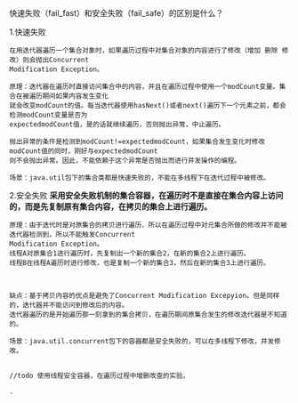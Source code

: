  快速失败（fail_fast）和安全失败（fail_safe）的区别是什么？

1.快速失败
    
    在用迭代器遍历一个集合对象时，如果遍历过程中对集合对象的内容进行了修改（增加 删除 修改）则会抛出Concurrent 
    Modification Exception。
    
    原理：迭代器在遍历时直接访问集合中的内容，并且在遍历过程中使用一个modCount变量。集合在被遍历期间如果内容发生变化
    就会改变modCount的值。每当迭代器使用hasNext()或者next()遍历下一个元素之前，都会检测modCount变量是否为
    expectedmodCount值，是的话就继续遍历，否则抛出异常，中止遍历。
    
    抛出异常的条件是检测到modCount!=expectedmodCount，如果集合发生变化时修改modCount值的同时，刚好与expectedmodCount
    则不会抛出异常。因此，不能依赖于这个异常是否抛出而进行并发操作的编程。
    
    场景：java.util包下的集合类都是快速失败的，不能在多线程下在迭代过程中被修改。
    
2.安全失败
    **采用安全失败机制的集合容器，在遍历时不是直接在集合内容上访问的，而是先复制原有集合内容，在拷贝的集合上进行遍历。**  
    
    原理：由于迭代时是对原集合的拷贝进行遍历，所以在遍历过程中对元集合所做的修改并不能被迭代器检测到，所以不能触发Concurrent 
    Modification Exception。
    线程A对原集合1进行遍历时，先复制出一个新的集合2，在新的集合2上进行遍历。
    线程B在线程A遍历时进行修改，也是复制一个新的集合3，然后在新的集合3上进行遍历。
    
    
    
    缺点：基于拷贝内容的优点是避免了Concurrent Modification Excepyion。但是同样的，迭代器并不能访问到修改后的内容。
    迭代器遍历的是开始遍历那一刻拿到的集合拷贝，在遍历期间原集合发生的修改迭代器是不知道的。
    
    场景：java.util.concurrent包下的容器都是安全失败的，可以在多线程下修改，并发修改。
    
    
    //todo 使用线程安全容器，在遍历过程中增删改查的实验。
    
    .
                                                                                                                                                                                                                                                                                                                                                                                                                                                                                                                                                                                                                                                                                                                                                                        
    
    
    
    
    
 